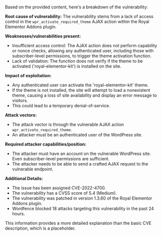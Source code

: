 Based on the provided content, here's a breakdown of the vulnerability:

**Root cause of vulnerability:**
The vulnerability stems from a lack of access control in the `wpr_activate_required_theme` AJAX action within the Royal Elementor Addons plugin.

**Weaknesses/vulnerabilities present:**
- Insufficient access control: The AJAX action does not perform capability or nonce checks, allowing any authenticated user, including those with subscriber-level permissions, to trigger the theme activation function.
- Lack of validation: The function does not verify if the theme to be activated ('royal-elementor-kit') is installed on the site.

**Impact of exploitation:**
- Any authenticated user can activate the 'royal-elementor-kit' theme.
- If the theme is not installed, the site will attempt to load a nonexistent theme, causing a loss of site availability and display an error message to visitors.
- This could lead to a temporary denial-of-service.

**Attack vectors:**
- The attack vector is through the vulnerable AJAX action `wpr_activate_required_theme`.
- An attacker must be an authenticated user of the WordPress site.

**Required attacker capabilities/position:**
- The attacker must have an account on the vulnerable WordPress site. Even subscriber-level permissions are sufficient.
- The attacker needs to be able to send a crafted AJAX request to the vulnerable endpoint.

**Additional Details:**
- The issue has been assigned CVE-2022-4700.
- The vulnerability has a CVSS score of 5.4 (Medium).
- The vulnerability was patched in version 1.3.60 of the Royal Elementor Addons plugin.
- Wordfence blocked 18 attacks targeting this vulnerability in the past 24 hours.

This information provides a more detailed explanation than the basic CVE description, which is a placeholder.